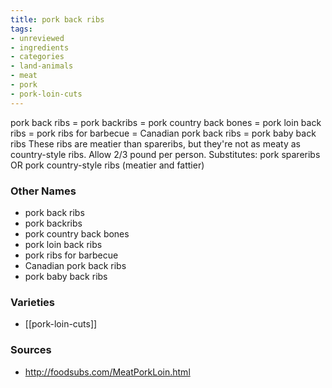 ```yaml
---
title: pork back ribs
tags:
- unreviewed
- ingredients
- categories
- land-animals
- meat
- pork
- pork-loin-cuts
---
```

pork back ribs = pork backribs = pork country back bones = pork loin back ribs = pork ribs for barbecue = Canadian pork back ribs = pork baby back ribs These ribs are meatier than spareribs, but they're not as meaty as country-style ribs. Allow 2/3 pound per person. Substitutes: pork spareribs OR pork country-style ribs (meatier and fattier)

### Other Names

* pork back ribs
* pork backribs
* pork country back bones
* pork loin back ribs
* pork ribs for barbecue
* Canadian pork back ribs
* pork baby back ribs

### Varieties

* [[pork-loin-cuts]]

### Sources
* http://foodsubs.com/MeatPorkLoin.html
